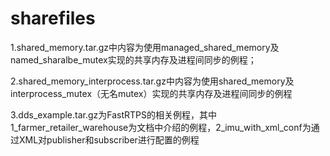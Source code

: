 # sharefiles
1.shared_memory.tar.gz中内容为使用managed_shared_memory及named_sharalbe_mutex实现的共享内存及进程间同步的例程；

2.shared_memory_interprocess.tar.gz中内容为使用shared_memory及interprocess_mutex（无名mutex）实现的共享内存及进程间同步的例程

3.dds_example.tar.gz为FastRTPS的相关例程，其中1_farmer_retailer_warehouse为文档中介绍的例程，2_imu_with_xml_conf为通过XML对publisher和subscriber进行配置的例程
